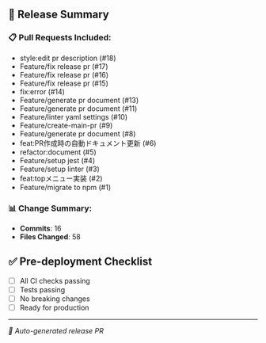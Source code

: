 ## 🚀 Release Summary

### 📋 Pull Requests Included:

- style:edit pr description (#18)
- Feature/fix release pr (#17)
- Feature/fix release pr (#16)
- Feature/fix release pr (#15)
- fix:error (#14)
- Feature/generate pr document (#13)
- Feature/generate pr document (#11)
- Feature/linter yaml settings (#10)
- Feature/create-main-pr (#9)
- Feature/generate pr document (#8)
- feat:PR作成時の自動ドキュメント更新 (#6)
- refactor:document (#5)
- Feature/setup jest (#4)
- Feature/setup linter (#3)
- feat:topメニュー実装 (#2)
- Feature/migrate to npm (#1)

### 📊 Change Summary:

- **Commits**: 16
- **Files Changed**: 58

## ✅ Pre-deployment Checklist

- [ ] All CI checks passing
- [ ] Tests passing
- [ ] No breaking changes
- [ ] Ready for production

---

_🤖 Auto-generated release PR_
